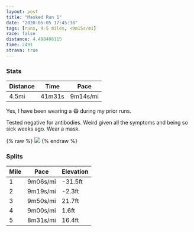 ```yaml
---
layout: post
title: "Masked Run 1"
date: "2020-05-05 17:45:38"
tags: [runs, 4-5 miles, <9m15s/mi]
race: false
distance: 4.498408115
time: 2491
strava: true
---
```


### Stats

| Distance | Time | Pace |
|----------|------|------|
|4.5mi|41m31s|9m14s/mi|

Yes, I have been wearing a 😷 during my prior runs. 

Tested negative for antibodies. Weird given all the symptoms and being so sick weeks ago. Wear a mask.

{% raw %}
<img src='https://maps.googleapis.com/maps/api/staticmap?maptype=roadmap&path=enc:{iwwFjusbMXL@Dn@CJ@@FEPQNOTaAj@q@lAM`AABGt@QZEJGb@BJAPMb@Gj@DCK?o@_@y@y@eAm@USk@W}@u@W?IBe@b@Y`@EJu@nCGf@Uf@G`@Wj@WrACJ@^CRMFa@GqA]EAIOMBQHADBNSDcBoAq@UUOSAsAu@e@S_@c@M]ASBEF_@?WE_@gAiBs@k@wA{@CIWYeCkBw@w@c@QWQIKa@UIOOK{@gAE_@GKs@MKIE@k@SgAy@eBs@[QOAWIc@_@w@WmAeAMAm@UIAYL{@Ka@FKCMQQM{AQq@A}@O{CcB_@Yi@_@WW{A{@U[[w@KM[ASKcABQEGKk@c@QYYGi@c@[_@I?EDAJE@k@Sm@?WIa@Ya@k@g@{A[g@a@ScAO}@c@k@g@SWUg@g@o@_@Q[[IACKsAy@oAiAIES@c@GQ@k@i@[]O@EDBf@Mf@@XAVDTCjABRAj@BVGt@@hACXD\B?@K@u@@}@Ck@@o@IKAOAcAEs@DuA?[AEDa@ZBd@TTTJINCPJf@h@b@\F@FA@G?MF]@}@DKJCBIHAC?DDGDd@NCEQCNL?BAMJEZFr@GPPZLDDZLVBf@RLJZD\RT?r@LdAn@rBZXPABd@`@v@Zf@LDF?LFPVd@j@t@\V@FFFDXT`@x@p@XJAw@K_@B[XOAKBABUFCAUBEAI?GJYFOLKLe@AOBQAQDQEk@CIBI@[FIJCBMHQVSP[Z_BXw@Hs@Pc@ESBECABGJFTs@AQ@SK[?Cl@Gv@Bp@X`@VLAXFh@\n@BNF`@ZFARLZHPRZH`@\`@RVR`@LDHDXXPRTr@^h@p@t@n@NVXPPBz@\RBTNn@l@ZTt@b@L@LRRNDPn@t@NFPTVRD?j@`@^NRNv@`AbAPn@ZRTd@Rh@d@dBdAPRb@Xl@p@XJRT^RZVn@Z^\v@f@XJd@XN@b@P^f@VP^J`A`An@RRLb@DTGLBHTJD@V@Dp@j@^Jb@FDBBAJHFPBb@`@RJJFNHd@FCHMXOXDf@f@RB\t@VTd@j@^N@VP@ZHJ`@\PLCBDEVFFF?`@]?KNi@Ca@@w@CCDC?GLWZY@QQE@?&key=AIzaSyC1MId7bFpkLXNAaYhBSTb8jLyiSqzbDtM&size=800x800&markers=color:yellow|label:S|40.75694,-73.99782&markers=color:green|label:F|40.756260000000026,-73.99658000000005'>
{% endraw %}

### Splits

| Mile | Pace | Elevation |
|------|------|-----------|
|1|9m06s/mi|-31.5ft|
|2|9m19s/mi|-2.3ft|
|3|9m50s/mi|21.7ft|
|4|9m00s/mi|1.6ft|
|5|8m31s/mi|16.4ft|
